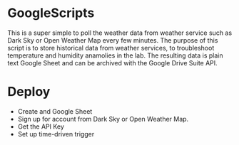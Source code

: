 # GoogleScripts

This is a super simple to poll the weather data from weather service such as Dark Sky or Open Weather Map every few minutes. 
The purpose of this script is to store historical data from weather services, to troubleshoot temperature and humidity anamolies in the lab. The resulting data is plain text Google Sheet and can be archived with the Google Drive Suite API. 

# Deploy 
- Create and Google Sheet
- Sign up for account from Dark Sky or Open Weather Map. 
- Get the API Key 
- Set up time-driven trigger 




